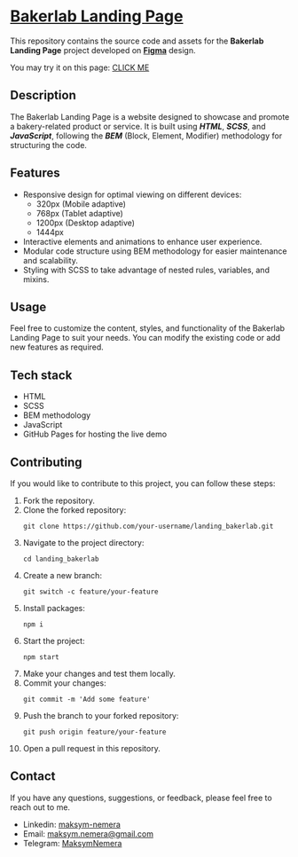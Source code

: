 # [Bakerlab Landing Page](https://maksym-nemera.github.io/landing_bakerlab/)

This repository contains the source code and assets for the **Bakerlab Landing Page** project developed on **[Figma](https://www.figma.com/file/dY3izAm0Vspsmra4lQWQIP/Bakerlab_FE-students?node-id=11342%3A1335&mode=dev)** design.

You may try it on this page: [CLICK ME](https://maksym-nemera.github.io/landing_bakerlab/)

## Description

The Bakerlab Landing Page is a website designed to showcase and promote a bakery-related product or service. It is built using **_HTML_**, **_SCSS_**, and **_JavaScript_**, following the **_BEM_** (Block, Element, Modifier) methodology for structuring the code.

## Features

- Responsive design for optimal viewing on different devices:
	- 320px (Mobile adaptive)
	- 768px (Tablet adaptive)
	- 1200px (Desktop adaptive)
	- 1444px
- Interactive elements and animations to enhance user experience.
- Modular code structure using BEM methodology for easier maintenance and scalability.
- Styling with SCSS to take advantage of nested rules, variables, and mixins.

## Usage

Feel free to customize the content, styles, and functionality of the Bakerlab Landing Page to suit your needs. You can modify the existing code or add new features as required.

## Tech stack

- HTML
- SCSS
- BEM methodology
- JavaScript
- GitHub Pages for hosting the live demo

## Contributing

If you would like to contribute to this project, you can follow these steps:

1. Fork the repository.
2. Clone the forked repository:
   ```shell
   git clone https://github.com/your-username/landing_bakerlab.git
   ```
3. Navigate to the project directory:
   ```shell
   cd landing_bakerlab
   ```
4. Create a new branch:
   ```shell
   git switch -c feature/your-feature
   ```
5. Install packages:
   ```shell
   npm i
   ```
6. Start the project:
   ```shell
   npm start
   ```
7. Make your changes and test them locally.
8. Commit your changes:
   ```shell
   git commit -m 'Add some feature'
   ```
9. Push the branch to your forked repository:
   ```shell
   git push origin feature/your-feature
   ```
10. Open a pull request in this repository.

## Contact

If you have any questions, suggestions, or feedback, please feel free to reach out to me.

- Linkedin: [maksym-nemera](https://www.linkedin.com/in/maksym-nemera/)
- Email: [maksym.nemera@gmail.com](mailto:maksym.nemera@gmail.com)
- Telegram: [MaksymNemera](https://t.me/MaksymNemera)

